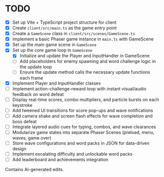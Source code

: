 # TODO

- [x] Set up Vite + TypeScript project structure for client
- [x] Create `client/src/main.ts` as the game entry point
- [x] Create a `GameScene` class in `client/src/scenes/GameScene.ts`
- [x] Implement a basic Phaser game instance in `main.ts` with GameScene
- [x] Set up the main game scene in `GameScene`
- [x] Set up the core game loop in `GameScene`
  - [x] Initialize and update the Player and InputHandler in GameScene
  - [ ] Add placeholders for enemy spawning and word challenge logic in the update loop
  - [ ] Ensure the update method calls the necessary update functions each frame
- [x] Implement Player and InputHandler classes
- [ ] Implement action-challenge-reward loop with instant visual/audio feedback on word defeat
- [ ] Display real-time scores, combo multipliers, and particle bursts on each keystroke
- [ ] Add tweened UI transitions for score pop-ups and wave notifications
- [ ] Add camera shake and screen flash effects for wave completion and boss defeat
- [ ] Integrate layered audio cues for typing, combos, and wave clearances
- [ ] Modularize game states into separate Phaser Scenes (preload, menu, waves, game over)
- [ ] Store wave configurations and word packs in JSON for data-driven design
- [ ] Implement escalating difficulty and unlockable word packs
- [ ] Add leaderboard and achievements integration

Contains AI-generated edits.

